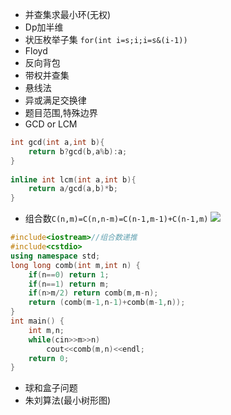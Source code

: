 - 并查集求最小环(无权)
- Dp加半维
- 状压枚举子集 `for(int i=s;i;i=s&(i-1))`
- Floyd
- 反向背包
- 带权并查集
- 悬线法
- 异或满足交换律
- 题目范围,特殊边界
- GCD or LCM
```cpp
int gcd(int a,int b){
	return b?gcd(b,a%b):a;
}
 
inline int lcm(int a,int b){
	return a/gcd(a,b)*b;
}
```
- 组合数`C(n,m)=C(n,n-m)=C(n-1,m-1)+C(n-1,m)`
![](https://img-blog.csdn.net/20170223204715767?watermark/2/text/aHR0cDovL2Jsb2cuY3Nkbi5uZXQvRmV5bm1hbjE5OTk=/font/5a6L5L2T/fontsize/400/fill/I0JBQkFCMA==/dissolve/70/gravity/Center)
```cpp
#include<iostream>//组合数递推
#include<cstdio>
using namespace std;
long long comb(int m,int n) {
	if(n==0) return 1;
	if(n==1) return m;
	if(n>m/2) return comb(m,m-n);
	return (comb(m-1,n-1)+comb(m-1,n));
}
int main() {
	int m,n;
	while(cin>>m>>n)
		cout<<comb(m,n)<<endl;
	return 0;
}
```
- 球和盒子问题
- 朱刘算法(最小树形图)
<!--stackedit_data:
eyJoaXN0b3J5IjpbLTQ5OTQxNDU4LDEyNjg4NDcwMDUsLTExNz
kzMjY4NDgsNDA4NzM5NDMwLDE1MjMzMjg4MjksLTE0MzE0NTk0
NjksLTE4NDg3MjEwMjUsLTc5NzQ3NTQzMiwtOTU2NzczNzAzLD
c3MzE1MDc5OCwyMTMyNjYwNjc5LDcyMDIxODY5NywxMjI3NTYx
MzA4LC0yMDA3MTEwNTM4LC0yMDcwMDk3MjAxLC03MjEwODQzMz
csLTE1OTE0MTMxMCwtMjAwNzExMDUzOCwxNTU2MzE5MTgwXX0=

-->